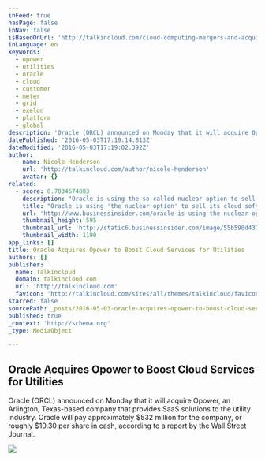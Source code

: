 ```yaml
---
inFeed: true
hasPage: false
inNav: false
isBasedOnUrl: 'http://talkincloud.com/cloud-computing-mergers-and-acquisitions/oracle-acquires-opower-boost-cloud-services-utilities'
inLanguage: en
keywords:
  - opower
  - utilities
  - oracle
  - cloud
  - customer
  - meter
  - grid
  - exelon
  - platform
  - global
description: 'Oracle (ORCL) announced on Monday that it will acquire Opower, an Arlington, Texas-based company that provides SaaS solutions to the utility industry. Oracle will pay approximately $532 million for the company, or roughly $10.30 per share in cash, according to a report by the Wall Street Journal.'
datePublished: '2016-05-03T17:19:14.813Z'
dateModified: '2016-05-03T17:19:02.392Z'
author:
  - name: Nicole Henderson
    url: 'http://talkincloud.com/author/nicole-henderson'
    avatar: {}
related:
  - score: 0.7034674883
    description: "Oracle is using the so-called nuclear option to sell its cloud products, even for businesses that don't need them or want them. Oracle seems to be depending on aggressive sales tactics to boost revenues in its cloud computing sales, trying desperately to sever its dealings with on-premise software license sales, a complicated soup of various legal agreements tied to their products and services."
    title: "Oracle is using 'the nuclear option' to sell its cloud software"
    url: 'http://www.businessinsider.com/oracle-is-using-the-nuclear-option-to-sell-its-cloud-software-2015-7'
    thumbnail_height: 595
    thumbnail_url: 'http://static6.businessinsider.com/image/55b590d4371d2210008b9c20-1190-625/oracle-is-using-the-nuclear-option-to-sell-its-cloud-software.jpg'
    thumbnail_width: 1190
app_links: []
title: Oracle Acquires Opower to Boost Cloud Services for Utilities
authors: []
publisher:
  name: Talkincloud
  domain: talkincloud.com
  url: 'http://talkincloud.com'
  favicon: 'http://talkincloud.com/sites/all/themes/talkincloud/favicon.ico'
starred: false
sourcePath: _posts/2016-05-03-oracle-acquires-opower-to-boost-cloud-services-for-utilities.md
published: true
_context: 'http://schema.org'
_type: MediaObject

---
```

<article style=""><h1>Oracle Acquires Opower to Boost Cloud Services for Utilities</h1><p>Oracle (ORCL) announced on Monday that it will acquire Opower, an Arlington, Texas-based company that provides SaaS solutions to the utility industry. Oracle will pay approximately $532 million for the company, or roughly $10.30 per share in cash, according to a report by the Wall Street Journal.</p><img src="http://talkincloud.com/site-files/talkincloud.com/files/uploads/2015/09/opower1.png" /></article>